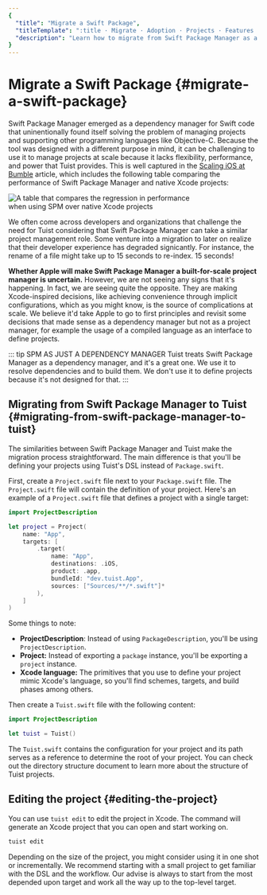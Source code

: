 ```yaml
---
{
  "title": "Migrate a Swift Package",
  "titleTemplate": ":title · Migrate · Adoption · Projects · Features · Guides · Tuist",
  "description": "Learn how to migrate from Swift Package Manager as a solution for managing your projects to Tuist projects."
}
---
```

# Migrate a Swift Package {#migrate-a-swift-package}

Swift Package Manager emerged as a dependency manager for Swift code that
uninentionally found itself solving the problem of managing projects and
supporting other programming languages like Objective-C. Because the tool was
designed with a different purpose in mind, it can be challenging to use it to
manage projects at scale because it lacks flexibility, performance, and power
that Tuist provides. This is well captured in the [Scaling iOS at
Bumble](https://medium.com/bumble-tech/scaling-ios-at-bumble-239e0fa009f2)
article, which includes the following table comparing the performance of Swift
Package Manager and native Xcode projects:

<img style="max-width: 400px;" alt="A table that compares the regression in performance when using SPM over native Xcode projects" src="/images/guides/start/migrate/performance-table.webp">

We often come across developers and organizations that challenge the need for
Tuist considering that Swift Package Manager can take a similar project
management role. Some venture into a migration to later on realize that their
developer experience has degraded signicantly. For instance, the rename of a
file might take up to 15 seconds to re-index. 15 seconds!

**Whether Apple will make Swift Package Manager a built-for-scale project
manager is uncertain.** However, we are not seeing any signs that it's
happening. In fact, we are seeing quite the opposite. They are making
Xcode-inspired decisions, like achieving convenience through implicit
configurations, which
<LocalizedLink href="/guides/features/projects/cost-of-convenience">as you might
know,</LocalizedLink> is the source of complications at scale. We believe it'd
take Apple to go to first principles and revisit some decisions that made sense
as a dependency manager but not as a project manager, for example the usage of a
compiled language as an interface to define projects.

::: tip SPM AS JUST A DEPENDENCY MANAGER Tuist treats Swift Package Manager as
a dependency manager, and it's a great one. We use it to resolve dependencies
and to build them. We don't use it to define projects because it's not
designed for that.
:::

## Migrating from Swift Package Manager to Tuist {#migrating-from-swift-package-manager-to-tuist}

The similarities between Swift Package Manager and Tuist make the migration
process straightforward. The main difference is that you'll be defining your
projects using Tuist's DSL instead of `Package.swift`.

First, create a `Project.swift` file next to your `Package.swift` file. The
`Project.swift` file will contain the definition of your project. Here's an
example of a `Project.swift` file that defines a project with a single target:

```swift
import ProjectDescription

let project = Project(
    name: "App",
    targets: [
        .target(
            name: "App",
            destinations: .iOS,
            product: .app,
            bundleId: "dev.tuist.App",
            sources: ["Sources/**/*.swift"]*
        ),
    ]
)
```

Some things to note:

- **ProjectDescription**: Instead of using `PackageDescription`, you'll be using
  `ProjectDescription`.
- **Project:** Instead of exporting a `package` instance, you'll be exporting a
  `project` instance.
- **Xcode language:** The primitives that you use to define your project mimic
  Xcode's language, so you'll find schemes, targets, and build phases among
  others.

Then create a `Tuist.swift` file with the following content:

```swift
import ProjectDescription

let tuist = Tuist()
```

The `Tuist.swift` contains the configuration for your project and its path
serves as a reference to determine the root of your project. You can check out
the
<LocalizedLink href="/guides/features/projects/directory-structure">directory
structure</LocalizedLink> document to learn more about the structure of Tuist
projects.

## Editing the project {#editing-the-project}

You can use <LocalizedLink href="/guides/features/projects/editing">`tuist
edit`</LocalizedLink> to edit the project in Xcode. The command will generate an
Xcode project that you can open and start working on.

```bash
tuist edit
```

Depending on the size of the project, you might consider using it in one shot or
incrementally. We recommend starting with a small project to get familiar with
the DSL and the workflow. Our advise is always to start from the most depended
upon target and work all the way up to the top-level target.
